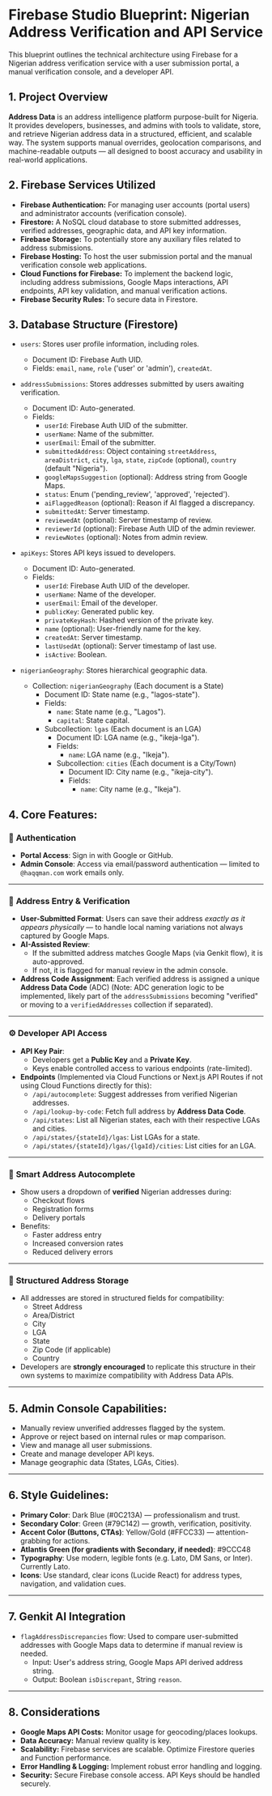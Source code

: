 # Firebase Studio Blueprint: Nigerian Address Verification and API Service

This blueprint outlines the technical architecture using Firebase for a Nigerian address verification service with a user submission portal, a manual verification console, and a developer API.

## 1. Project Overview

**Address Data** is an address intelligence platform purpose-built for Nigeria. It provides developers, businesses, and admins with tools to validate, store, and retrieve Nigerian address data in a structured, efficient, and scalable way. The system supports manual overrides, geolocation comparisons, and machine-readable outputs — all designed to boost accuracy and usability in real-world applications.

## 2. Firebase Services Utilized

* **Firebase Authentication:** For managing user accounts (portal users) and administrator accounts (verification console).
* **Firestore:** A NoSQL cloud database to store submitted addresses, verified addresses, geographic data, and API key information.
* **Firebase Storage:** To potentially store any auxiliary files related to address submissions.
* **Firebase Hosting:** To host the user submission portal and the manual verification console web applications.
* **Cloud Functions for Firebase:** To implement the backend logic, including address submissions, Google Maps interactions, API endpoints, API key validation, and manual verification actions.
* **Firebase Security Rules:** To secure data in Firestore.

## 3. Database Structure (Firestore)

* `users`: Stores user profile information, including roles.
    * Document ID: Firebase Auth UID.
    * Fields: `email`, `name`, `role` ('user' or 'admin'), `createdAt`.

* `addressSubmissions`: Stores addresses submitted by users awaiting verification.
    * Document ID: Auto-generated.
    * Fields:
        * `userId`: Firebase Auth UID of the submitter.
        * `userName`: Name of the submitter.
        * `userEmail`: Email of the submitter.
        * `submittedAddress`: Object containing `streetAddress`, `areaDistrict`, `city`, `lga`, `state`, `zipCode` (optional), `country` (default "Nigeria").
        * `googleMapsSuggestion` (optional): Address string from Google Maps.
        * `status`: Enum ('pending_review', 'approved', 'rejected').
        * `aiFlaggedReason` (optional): Reason if AI flagged a discrepancy.
        * `submittedAt`: Server timestamp.
        * `reviewedAt` (optional): Server timestamp of review.
        * `reviewerId` (optional): Firebase Auth UID of the admin reviewer.
        * `reviewNotes` (optional): Notes from admin review.

* `apiKeys`: Stores API keys issued to developers.
    * Document ID: Auto-generated.
    * Fields:
        * `userId`: Firebase Auth UID of the developer.
        * `userName`: Name of the developer.
        * `userEmail`: Email of the developer.
        * `publicKey`: Generated public key.
        * `privateKeyHash`: Hashed version of the private key.
        * `name` (optional): User-friendly name for the key.
        * `createdAt`: Server timestamp.
        * `lastUsedAt` (optional): Server timestamp of last use.
        * `isActive`: Boolean.

* `nigerianGeography`: Stores hierarchical geographic data.
    * Collection: `nigerianGeography` (Each document is a State)
        * Document ID: State name (e.g., "lagos-state").
        * Fields:
            * `name`: State name (e.g., "Lagos").
            * `capital`: State capital.
        * Subcollection: `lgas` (Each document is an LGA)
            * Document ID: LGA name (e.g., "ikeja-lga").
            * Fields:
                * `name`: LGA name (e.g., "Ikeja").
            * Subcollection: `cities` (Each document is a City/Town)
                * Document ID: City name (e.g., "ikeja-city").
                * Fields:
                    * `name`: City name (e.g., "Ikeja").

## 4. Core Features:

### 🔐 **Authentication**

* **Portal Access**: Sign in with Google or GitHub.
* **Admin Console**: Access via email/password authentication — limited to `@haqqman.com` work emails only.

---

### 📍 **Address Entry & Verification**

* **User-Submitted Format**: Users can save their address *exactly as it appears physically* — to handle local naming variations not always captured by Google Maps.
* **AI-Assisted Review**:
    * If the submitted address matches Google Maps (via Genkit flow), it is auto-approved.
    * If not, it is flagged for manual review in the admin console.
* **Address Code Assignment**: Each verified address is assigned a unique **Address Data Code** (ADC) (Note: ADC generation logic to be implemented, likely part of the `addressSubmissions` becoming "verified" or moving to a `verifiedAddresses` collection if separated).

---

### ⚙️ **Developer API Access**

* **API Key Pair**:
    * Developers get a **Public Key** and a **Private Key**.
    * Keys enable controlled access to various endpoints (rate-limited).
* **Endpoints** (Implemented via Cloud Functions or Next.js API Routes if not using Cloud Functions directly for this):
    * `/api/autocomplete`: Suggest addresses from verified Nigerian addresses.
    * `/api/lookup-by-code`: Fetch full address by **Address Data Code**.
    * `/api/states`: List all Nigerian states, each with their respective LGAs and cities.
    * `/api/states/{stateId}/lgas`: List LGAs for a state.
    * `/api/states/{stateId}/lgas/{lgaId}/cities`: List cities for an LGA.

---

### 🧠 **Smart Address Autocomplete**

* Show users a dropdown of **verified** Nigerian addresses during:
    * Checkout flows
    * Registration forms
    * Delivery portals
* Benefits:
    * Faster address entry
    * Increased conversion rates
    * Reduced delivery errors

---

### 💾 **Structured Address Storage**

* All addresses are stored in structured fields for compatibility:
    * Street Address
    * Area/District
    * City
    * LGA
    * State
    * Zip Code (if applicable)
    * Country
* Developers are **strongly encouraged** to replicate this structure in their own systems to maximize compatibility with Address Data APIs.

---

## 5. Admin Console Capabilities:

* Manually review unverified addresses flagged by the system.
* Approve or reject based on internal rules or map comparison.
* View and manage all user submissions.
* Create and manage developer API keys.
* Manage geographic data (States, LGAs, Cities).

---

## 6. Style Guidelines:

* **Primary Color**: Dark Blue (#0C213A) — professionalism and trust.
* **Secondary Color**: Green (#79C142) — growth, verification, positivity.
* **Accent Color (Buttons, CTAs)**: Yellow/Gold (#FFCC33) — attention-grabbing for actions.
* **Atlantis Green (for gradients with Secondary, if needed)**: #9CCC48
* **Typography**: Use modern, legible fonts (e.g. Lato, DM Sans, or Inter). Currently Lato.
* **Icons**: Use standard, clear icons (Lucide React) for address types, navigation, and validation cues.

---

## 7. Genkit AI Integration

* `flagAddressDiscrepancies` flow: Used to compare user-submitted addresses with Google Maps data to determine if manual review is needed.
    * Input: User's address string, Google Maps API derived address string.
    * Output: Boolean `isDiscrepant`, String `reason`.

---
## 8. Considerations

* **Google Maps API Costs:** Monitor usage for geocoding/places lookups.
* **Data Accuracy:** Manual review quality is key.
* **Scalability:** Firebase services are scalable. Optimize Firestore queries and Function performance.
* **Error Handling & Logging:** Implement robust error handling and logging.
* **Security:** Secure Firebase console access. API Keys should be handled securely.
